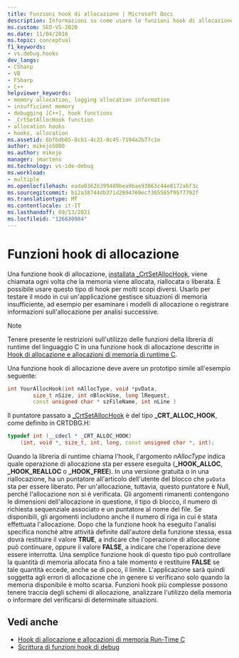 ```yaml
---
title: Funzioni hook di allocazione | Microsoft Docs
description: Informazioni su come usare le funzioni hook di allocazione, che vengono installate usando _CrtSetAllocHook, quando è necessario eseguire il debug in fase di esecuzione C (CRT) in Visual Studio.
ms.custom: SEO-VS-2020
ms.date: 11/04/2016
ms.topic: conceptual
f1_keywords:
- vs.debug.hooks
dev_langs:
- CSharp
- VB
- FSharp
- C++
helpviewer_keywords:
- memory allocation, logging allocation information
- insufficient memory
- debugging [C++], hook functions
- _CrtSetAllocHook function
- allocation hooks
- hooks, allocation
ms.assetid: 6bfbdb65-8cb1-4c21-8c45-7194a2b77c1e
author: mikejo5000
ms.author: mikejo
manager: jmartens
ms.technology: vs-ide-debug
ms.workload:
- multiple
ms.openlocfilehash: eada0362b399489bea9bae93863c44e8172abf3c
ms.sourcegitcommit: b12a38744db371d2894769ecf305585f9577792f
ms.translationtype: MT
ms.contentlocale: it-IT
ms.lasthandoff: 09/13/2021
ms.locfileid: "126630984"
---
```

# <a name="allocation-hook-functions"></a>Funzioni hook di allocazione
Una funzione hook di allocazione, [installata _CrtSetAllocHook](/cpp/c-runtime-library/reference/crtsetallochook), viene chiamata ogni volta che la memoria viene allocata, riallocata o liberata. È possibile usare questo tipo di hook per molti scopi diversi. Usarlo per testare il modo in cui un'applicazione gestisce situazioni di memoria insufficiente, ad esempio per esaminare i modelli di allocazione o registrare informazioni sull'allocazione per analisi successive.

> [!NOTE]
> Tenere presente le restrizioni sull'utilizzo delle funzioni della libreria di runtime del linguaggio C in una funzione hook di allocazione descritte in [Hook di allocazione e allocazioni di memoria di runtime C](../debugger/allocation-hooks-and-c-run-time-memory-allocations.md).

 Una funzione hook di allocazione deve avere un prototipo simile all'esempio seguente:

```cpp
int YourAllocHook(int nAllocType, void *pvData,
        size_t nSize, int nBlockUse, long lRequest,
        const unsigned char * szFileName, int nLine )
```

 Il puntatore passato a [_CrtSetAllocHook](/cpp/c-runtime-library/reference/crtsetallochook) è del tipo **_CRT_ALLOC_HOOK**, come definito in CRTDBG.H:

```cpp
typedef int (__cdecl * _CRT_ALLOC_HOOK)
    (int, void *, size_t, int, long, const unsigned char *, int);
```

 Quando la libreria di runtime chiama l'hook, l'argomento *nAllocType* indica quale operazione di allocazione sta per essere eseguita (**_HOOK_ALLOC**, **_HOOK_REALLOC** o **_HOOK_FREE**). In una versione gratuita o in una riallocazione, ha un puntatore all'articolo dell'utente del blocco che `pvData` sta per essere liberato. Per un'allocazione, tuttavia, questo puntatore è Null, perché l'allocazione non si è verificata. Gli argomenti rimanenti contengono le dimensioni dell'allocazione in questione, il tipo di blocco, il numero di richiesta sequenziale associato e un puntatore al nome del file. Se disponibili, gli argomenti includono anche il numero di riga in cui è stata effettuata l'allocazione. Dopo che la funzione hook ha eseguito l'analisi specifica nonché altre attività definite dall'autore della funzione stessa, essa dovrà restituire il valore **TRUE**, a indicare che l'operazione di allocazione può continuare, oppure il valore **FALSE**, a indicare che l'operazione deve essere interrotta. Una semplice funzione hook di questo tipo può controllare la quantità di memoria allocata fino a tale momento e restituire **FALSE** se tale quantità eccede, anche se di poco, il limite. L'applicazione sarà quindi soggetta agli errori di allocazione che in genere si verificano solo quando la memoria disponibile è molto scarsa. Funzioni hook più complesse possono tenere traccia degli schemi di allocazione, analizzare l'utilizzo della memoria o informare del verificarsi di determinate situazioni.

## <a name="see-also"></a>Vedi anche

- [Hook di allocazione e allocazioni di memoria Run-Time C](../debugger/allocation-hooks-and-c-run-time-memory-allocations.md)
- [Scrittura di funzioni hook di debug](../debugger/debug-hook-function-writing.md)